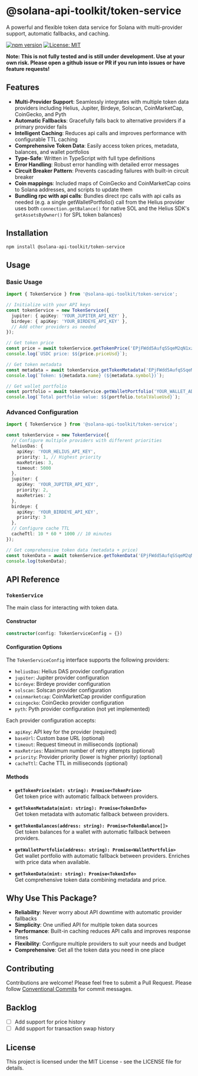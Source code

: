# @solana-api-toolkit/token-service

A powerful and flexible token data service for Solana with multi-provider support, automatic fallbacks, and caching.

[![npm version](https://img.shields.io/npm/v/@solana-api-toolkit/token-service.svg)](https://www.npmjs.com/package/@solana-api-toolkit/token-service)
[![License: MIT](https://img.shields.io/badge/License-MIT-yellow.svg)](https://opensource.org/licenses/MIT)

**Note: This is not fully tested and is still under development. Use at your own risk. Please open a github issue or PR if you run into issues or have feature requests!**

## Features

- **Multi-Provider Support**: Seamlessly integrates with multiple token data providers including Helius, Jupiter, Birdeye, Solscan, CoinMarketCap, CoinGecko, and Pyth
- **Automatic Fallbacks**: Gracefully falls back to alternative providers if a primary provider fails
- **Intelligent Caching**: Reduces api calls and improves performance with configurable TTL caching
- **Comprehensive Token Data**: Easily access token prices, metadata, balances, and wallet portfolios
- **Type-Safe**: Written in TypeScript with full type definitions
- **Error Handling**: Robust error handling with detailed error messages
- **Circuit Breaker Pattern**: Prevents cascading failures with built-in circuit breaker
- **Coin mappings**: Included maps of CoinGecko and CoinMarketCap coins to Solana addresses, and scripts to update them
- **Bundling rpc with api calls**: Bundles direct rpc calls with api calls as needed (e.g. a single getWalletPortfolio() call from the Helius provider uses both `connection.getBalance()` for native SOL and the Helius SDK's `getAssetsByOwner()` for SPL token balances)

## Installation

```bash
npm install @solana-api-toolkit/token-service
```

## Usage

### Basic Usage

```typescript
import { TokenService } from '@solana-api-toolkit/token-service';

// Initialize with your API keys
const tokenService = new TokenService({
  jupiter: { apiKey: 'YOUR_JUPITER_API_KEY' },
  birdeye: { apiKey: 'YOUR_BIRDEYE_API_KEY' },
  // Add other providers as needed
});

// Get token price
const price = await tokenService.getTokenPrice('EPjFWdd5AufqSSqeM2qN1xzybapC8G4wEGGkZwyTDt1v'); // USDC
console.log(`USDC price: $${price.priceUsd}`);

// Get token metadata
const metadata = await tokenService.getTokenMetadata('EPjFWdd5AufqSSqeM2qN1xzybapC8G4wEGGkZwyTDt1v');
console.log(`Token: ${metadata.name} (${metadata.symbol})`);

// Get wallet portfolio
const portfolio = await tokenService.getWalletPortfolio('YOUR_WALLET_ADDRESS');
console.log(`Total portfolio value: $${portfolio.totalValueUsd}`);
```

### Advanced Configuration

```typescript
import { TokenService } from '@solana-api-toolkit/token-service';

const tokenService = new TokenService({
  // Configure multiple providers with different priorities
  heliusDas: { 
    apiKey: 'YOUR_HELIUS_API_KEY',
    priority: 1, // Highest priority
    maxRetries: 3,
    timeout: 5000
  },
  jupiter: { 
    apiKey: 'YOUR_JUPITER_API_KEY',
    priority: 2,
    maxRetries: 2
  },
  birdeye: { 
    apiKey: 'YOUR_BIRDEYE_API_KEY',
    priority: 3
  },
  // Configure cache TTL
  cacheTtl: 10 * 60 * 1000 // 10 minutes
});

// Get comprehensive token data (metadata + price)
const tokenData = await tokenService.getTokenData('EPjFWdd5AufqSSqeM2qN1xzybapC8G4wEGGkZwyTDt1v');
console.log(tokenData);
```

## API Reference

### `TokenService`

The main class for interacting with token data.

#### Constructor

```typescript
constructor(config: TokenServiceConfig = {})
```

#### Configuration Options

The `TokenServiceConfig` interface supports the following providers:

- `heliusDas`: Helius DAS provider configuration
- `jupiter`: Jupiter provider configuration
- `birdeye`: Birdeye provider configuration
- `solscan`: Solscan provider configuration
- `coinmarketcap`: CoinMarketCap provider configuration
- `coingecko`: CoinGecko provider configuration
- `pyth`: Pyth provider configuration (not yet implemented)

Each provider configuration accepts:

- `apiKey`: API key for the provider (required)
- `baseUrl`: Custom base URL (optional)
- `timeout`: Request timeout in milliseconds (optional)
- `maxRetries`: Maximum number of retry attempts (optional)
- `priority`: Provider priority (lower is higher priority) (optional)
- `cacheTtl`: Cache TTL in milliseconds (optional)

#### Methods

- **`getTokenPrice(mint: string): Promise<TokenPrice>`**  
  Get token price with automatic fallback between providers.

- **`getTokenMetadata(mint: string): Promise<TokenInfo>`**  
  Get token metadata with automatic fallback between providers.

- **`getTokenBalances(address: string): Promise<TokenBalance[]>`**  
  Get token balances for a wallet with automatic fallback between providers.

- **`getWalletPortfolio(address: string): Promise<WalletPortfolio>`**  
  Get wallet portfolio with automatic fallback between providers. Enriches with price data when available.

- **`getTokenData(mint: string): Promise<TokenInfo>`**  
  Get comprehensive token data combining metadata and price.

## Why Use This Package?

- **Reliability**: Never worry about API downtime with automatic provider fallbacks
- **Simplicity**: One unified API for multiple token data sources
- **Performance**: Built-in caching reduces API calls and improves response times
- **Flexibility**: Configure multiple providers to suit your needs and budget
- **Comprehensive**: Get all the token data you need in one place

## Contributing

Contributions are welcome! Please feel free to submit a Pull Request. Please follow [Conventional Commits](https://www.conventionalcommits.org/en/v1.0.0/) for commit messages.


## Backlog
- [ ] Add support for price history 
- [ ] Add support for transaction swap history

## License

This project is licensed under the MIT License - see the LICENSE file for details. 